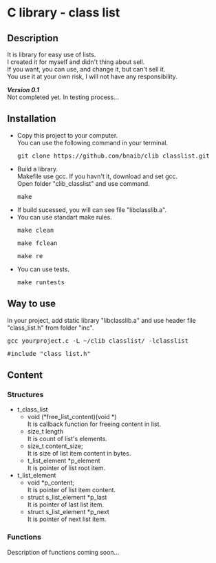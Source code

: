 # C library - class list  
## Description  
It is library for easy use of lists.  
I created it for myself and didn't thing about sell.  
If you want, you can use, and change it, but can't sell it.  
You use it at your own risk, I will not have any responsibility.  
  
***Version 0.1***  
Not completed yet. In testing process...  
  
## Installation
- Сopy this project to your computer.  
You can use the following command in your terminal.  
    <pre>git clone https://github.com/bnaib/clib_classlist.git</pre>  
- Build a library.  
Makefile use gcc. If you havn't it, download and set gcc.  
Open folder "clib_classlist" and use command.
    <pre>make</pre>  
- If build sucessed, you will can see file "libclasslib.a".
- You can use standart make rules.  
    <pre>make clean</pre>  
    <pre>make fclean</pre>  
    <pre>make re</pre>  
- You can use tests.  
    <pre>make runtests</pre>  
  
## Way to use  
In your project, add static library "libclasslib.a" and
use header file "class_list.h" from folder "inc".  
    <pre>gcc yourproject.c -L ~/clib_classlist/ -lclasslist</pre>
    <pre>#include "class_list.h"</pre>  
  
## Content  
### Structures  
+ t_class_list
    - void (*free_list_content)(void *)  
It is callback function for freeing content in list.  
    - size_t length  
It is count of list's elements.  
    - size_t content_size;  
It is size of list item content in bytes.  
    - t_list_element *p_element  
It is pointer of list root item.  
+ t_list_element  
    - void *p_content;  
It is pointer of list item content.  
    - struct s_list_element *p_last  
It is pointer of last list item.  
    - struct s_list_element *p_next  
It is pointer of next list item.  
  
### Functions  
Description of functions coming soon...

